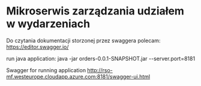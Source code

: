 # Mikroserwis zarządzania udziałem w wydarzeniach

Do czytania dokumentacji storzonej przez swaggera polecam: 
https://editor.swagger.io/

run java application: java -jar orders-0.0.1-SNAPSHOT.jar --server.port=8181

Swagger for running application
http://rso-mf.westeurope.cloudapp.azure.com:8181/swagger-ui.html